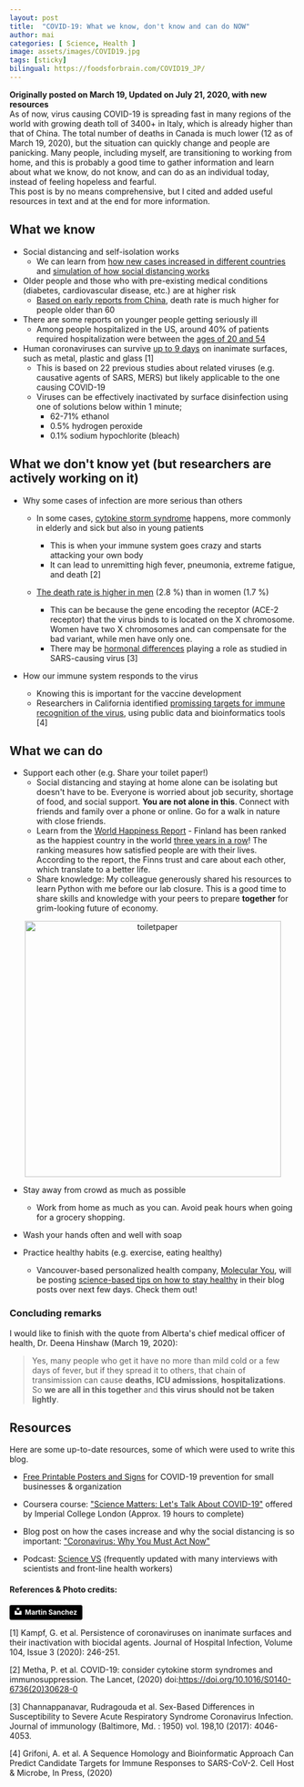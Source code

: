```yaml
---
layout: post
title:  "COVID-19: What we know, don't know and can do NOW"
author: mai
categories: [ Science, Health ]
image: assets/images/COVID19.jpg
tags: [sticky]
bilingual: https://foodsforbrain.com/COVID19_JP/
---
```

**Originally posted on March 19, Updated on July 21, 2020, with new resources** <br/>
As of now, virus causing COVID-19 is spreading fast in many regions of the world with growing death toll of 3400+ in Italy, which is already higher than that of China. The total number of deaths in Canada is much lower (12 as of March 19, 2020), but the situation can quickly change and people are panicking. Many people, including myself, are transitioning to working from home, and this is probably a good time to gather information and learn about what we know, do not know, and can do as an individual today, instead of feeling hopeless and fearful.  <br/>
This post is by no means comprehensive, but I cited and added useful resources in text and at the end for more information. 

## What we know

- Social distancing and self-isolation works 
	- We can learn from [how new cases increased in different countries] and [simulation of how social distancing works] 
- Older people and those who with pre-existing medical conditions (diabetes, cardiovascular disease, etc.) are at higher risk 
	- [Based on early reports from China], death rate is much higher for people older than 60 
- There are some reports on younger people getting seriously ill
	- Among people hospitalized in the US, around 40% of patients required hospitalization were between the [ages of 20 and 54]
- Human coronaviruses can survive [up to 9 days] on inanimate surfaces, such as metal, plastic and glass [1]
	- This is based on 22 previous studies about related viruses (e.g. causative agents of SARS, MERS) but likely applicable to the one causing COVID-19
	- Viruses can be effectively inactivated by surface disinfection using one of solutions below within 1 minute;
		- 62-71% ethanol
		- 0.5% hydrogen peroxide
		- 0.1% sodium hypochlorite (bleach)

## What we don't know yet (but researchers are actively working on it)

- Why some cases of infection are more serious than others
	* In some cases, [cytokine storm syndrome] happens, more commonly in elderly and sick but also in young patients
		- This is when your immune system goes crazy and starts attacking your own body
		- It can lead to unremitting high fever, pneumonia, extreme fatigue, and death [2]

	* [The death rate is higher in men] (2.8 %) than in women (1.7 %)
		- This can be because the gene encoding the receptor (ACE-2 receptor) that the virus binds to is located on the X chromosome. Women have two X chromosomes and can compensate for the bad variant, while men have only one.
		- There may be [hormonal differences] playing a role as studied in SARS-causing virus [3]

- How our immune system responds to the virus
	* Knowing this is important for the vaccine development 
	* Researchers in California identified [promissing targets for immune recognition of the virus], using public data and bioinformatics tools [4]

## What we can do 

- Support each other (e.g. Share your toilet paper!)
	- Social distancing and staying at home alone can be isolating but doesn't have to be. Everyone is worried about job security, shortage of food, and social support. **You are not alone in this**. Connect with friends and family over a phone or online. Go for a walk in nature with close friends.
	- Learn from the [World Happiness Report] - Finland has been ranked as the happiest country in the world [three years in a row]! The ranking measures how satisfied people are with their lives. According to the report, the Finns trust and care about each other, which translate to a better life.
	- Share knowledge: My colleague generously shared his resources to learn Python with me before our lab closure. This is a good time to share skills and knowledge with your peers to prepare **together** for grim-looking future of economy. 

<div style="text-align:center"><img src="{{ site.url }}/assets/images/toiletpaper.jpg" alt="toiletpaper" width="450"/></div>

- Stay away from crowd as much as possible
	- Work from home as much as you can. Avoid peak hours when going for a grocery shopping.

- Wash your hands often and well with soap
- Practice healthy habits (e.g. exercise, eating healthy)
	- Vancouver-based personalized health company, [Molecular You], will be posting [science-based tips on how to stay healthy] in their blog posts over next few days. Check them out!

### Concluding remarks 

I would like to finish with the quote from Alberta's chief medical officer of health, Dr. Deena Hinshaw (March 19, 2020):

> Yes, many people who get it have no more than mild cold or a few days of fever, but if they spread it to others, that chain of transimission can cause **deaths**, **ICU admissions**, **hospitalizations**. So **we are all in this together** and **this virus should not be taken lightly**.

## Resources

Here are some up-to-date resources, some of which were used to write this blog.

- [Free Printable Posters and Signs] for COVID-19 prevention for small businesses & organization 

- Coursera course: ["Science Matters: Let's Talk About COVID-19"] offered by Imperial College London (Approx. 19 hours to complete)

- Blog post on how the cases increase and why the social distancing is so important: ["Coronavirus: Why You Must Act Now"]

- Podcast: [Science VS] (frequently updated with many interviews with scientists and front-line health workers)


#### References & Photo credits:

<a style="background-color:black;color:white;text-decoration:none;padding:4px 6px;font-family:-apple-system, BlinkMacSystemFont, &quot;San Francisco&quot;, &quot;Helvetica Neue&quot;, Helvetica, Ubuntu, Roboto, Noto, &quot;Segoe UI&quot;, Arial, sans-serif;font-size:12px;font-weight:bold;line-height:1.2;display:inline-block;border-radius:3px" href="https://unsplash.com/@martinsanchez?utm_medium=referral&amp;utm_campaign=photographer-credit&amp;utm_content=creditBadge" target="_blank" rel="noopener noreferrer" title="Download free do whatever you want high-resolution photos from Martin Sanchez"><span style="display:inline-block;padding:2px 3px"><svg xmlns="http://www.w3.org/2000/svg" style="height:12px;width:auto;position:relative;vertical-align:middle;top:-2px;fill:white" viewBox="0 0 32 32"><title>unsplash-logo</title><path d="M10 9V0h12v9H10zm12 5h10v18H0V14h10v9h12v-9z"></path></svg></span><span style="display:inline-block;padding:2px 3px">Martin Sanchez</span></a>

[1] Kampf, G. et al. Persistence of coronaviruses on inanimate surfaces and their inactivation with biocidal agents. Journal of Hospital Infection, Volume 104, Issue 3 (2020): 246-251.

[2] Metha, P. et al. COVID-19: consider cytokine storm syndromes and immunosuppression. The Lancet, (2020) doi:https://doi.org/10.1016/S0140-6736(20)30628-0

[3] Channappanavar, Rudragouda et al. Sex-Based Differences in Susceptibility to Severe Acute Respiratory Syndrome Coronavirus Infection. Journal of immunology (Baltimore, Md. : 1950) vol. 198,10 (2017): 4046-4053.

[4] Grifoni, A. et al. A Sequence Homology and Bioinformatic Approach Can Predict Candidate Targets for Immune Responses to SARS-CoV-2. Cell Host & Microbe, In Press, (2020)

[how new cases increased in different countries]:https://www.visualcapitalist.com/infection-trajectory-flattening-the-covid19-curve/
[simulation of how social distancing works]: https://www.washingtonpost.com/graphics/2020/world/corona-simulator/?fbclid=IwAR03eWoGI8LO3Fx8jYGF0Rm0WMzPi5GPiumRpH7ZVHQ9jRmJk819f9oOE7k
[Based on early reports from China]: https://www.worldometers.info/coronavirus/coronavirus-age-sex-demographics/
[ages of 20 and 54]: https://www.cdc.gov/mmwr/volumes/69/wr/mm6912e2.htm?s_cid=mm6912e2_w
[up to 9 days]:https://www.journalofhospitalinfection.com/article/S0195-6701(20)30046-3/fulltext
[cytokine storm syndrome]: https://www.sinobiological.com/cytokine-storm-cytokine-storms-a-5800.html
[The death rate is higher in men]: https://www.the-scientist.com/news-opinion/why-some-covid-19-cases-are-worse-than-others-67160
[hormonal differences]: https://www.ncbi.nlm.nih.gov/pmc/articles/PMC5450662/
[promissing targets for immune recognition of the virus]: https://www.sciencedirect.com/science/article/pii/S1931312820301669
[Free Printable Posters and Signs]:https://www.websiteplanet.com/blog/free-printable-posters-covid-19/
["Science Matters: Let's Talk About COVID-19"]: https://www.coursera.org/learn/covid-19
["Coronavirus: Why You Must Act Now"]: https://medium.com/@tomaspueyo/coronavirus-act-today-or-people-will-die-f4d3d9cd99ca
[World Happiness Report]: https://worldhappiness.report/ed/2019/changing-world-happiness/
[three years in a row]:https://www.nytimes.com/2020/03/20/world/europe/world-happiness-report.html?te=1&nl=morning-briefing&emc=edit_NN_p_20200320&section=whatElse&campaign_id=9&instance_id=16929&segment_id=22414&user_id=d36bc0e7ea7a6ea9554308a268097239&regi_id=102902821ion=whatElse
[Molecular You]:https://molecularyou.com/
[science-based tips on how to stay healthy]: https://blog.molecularyou.com/staying-healthy-during-self-isolation
[Science VS]: https://gimletmedia.com/shows/science-vs


